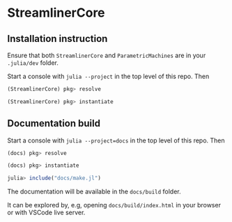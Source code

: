 # StreamlinerCore

## Installation instruction

Ensure that both `StreamlinerCore` and `ParametricMachines` are in your `.julia/dev` folder.

Start a console with `julia --project` in the top level of this repo. Then

```julia
(StreamlinerCore) pkg> resolve

(StreamlinerCore) pkg> instantiate
```

## Documentation build

Start a console with `julia --project=docs` in the top level of this repo. Then

```julia
(docs) pkg> resolve

(docs) pkg> instantiate

julia> include("docs/make.jl")
```

The documentation will be available in the `docs/build` folder.

It can be explored by, e.g, opening `docs/build/index.html` in your browser
or with VSCode live server.
